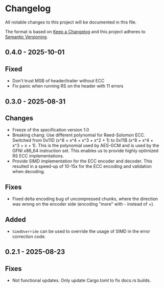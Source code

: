 # Changelog

All notable changes to this project will be documented in this file.

The format is based on [Keep a Changelog](http://keepachangelog.com/en/1.0.0/)
and this project adheres to [Semantic Versioning](https://semver.org/spec/v2.0.0.html).

## 0.4.0 - 2025-10-01

## Fixed

- Don't trust MSB of header/trailer without ECC
- Fix panic when running RS on the header with 11 errors

## 0.3.0 - 2025-08-31

## Changes

- Freeze of the specification version 1.0
- Breaking chang: Use different polynomial for Reed-Solomon ECC. Switched from 0x11D (x^8 + x^4 + x^3 + x^2 + 1) to
  0x11B (x^8 + x^4 + x^3 + x + 1). This is the polynomial used by AES-GCM and is used by the GFNI
  x86_64 instruction set. This enables us to provide highly optimized RS ECC implementations.
- Provide SIMD implementation for the ECC encoder and decoder. This resulted in a speed-up of 10-15x for the ECC
  encoding and validation when decoding.

## Fixes

- Fixed delta encoding bug of uncompressed chunks, where the direction was wrong on the encoder side (encoding "more"
  with - instead of +).

## Added

- `SimdOverride` can be used to override the usage of SIMD in the error correction code.

## 0.2.1 - 2025-08-23

## Fixes

- Not functional updates. Only update Cargo.toml to fix docs.rs builds.
